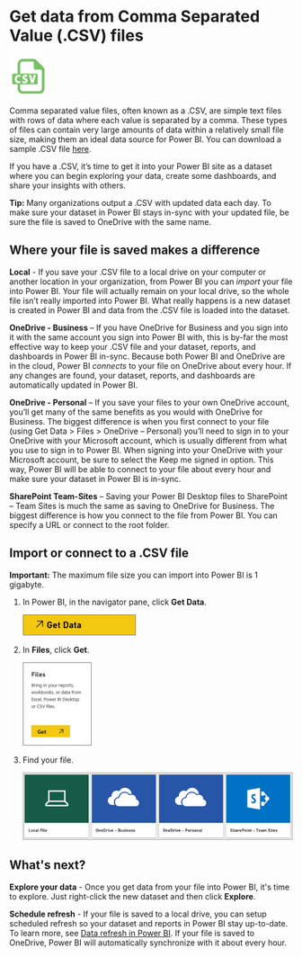 <properties
   pageTitle="Get data from Comma Separated Value (.CSV) files"
   description="Learn how to get data from CSV files into Power BI"
   services="powerbi"
   documentationCenter=""
   authors="davidiseminger"
   manager="mblythe"
   backup=""
   editor=""
   tags=""
   qualityFocus="monitoring"
   qualityDate="03/30/2016"/>

<tags
   ms.service="powerbi"
   ms.devlang="NA"
   ms.topic="article"
   ms.tgt_pltfrm="NA"
   ms.workload="powerbi"
   ms.date="07/12/2016"
   ms.author="davidi"/>

# Get data from Comma Separated Value (.CSV) files
![](media/powerbi-service-comma-separated-value-files/csv_icon.png)

Comma separated value files, often known as a .CSV, are simple text files with rows of data where each value is separated by a comma. These types of files can contain very large amounts of data within a relatively small file size, making them an ideal data source for Power BI. You can download a sample .CSV file [here](http://go.microsoft.com/fwlink/?LinkID=619356).

If you have a .CSV, it’s time to get it into your Power BI site as a dataset where you can begin exploring your data, create some dashboards, and share your insights with others.

**Tip:** Many organizations output a .CSV with updated data each day. To make sure your dataset in Power BI stays in-sync with your updated file, be sure the file is saved to OneDrive with the same name.

## Where your file is saved makes a difference
**Local** - If you save your .CSV file to a local drive on your computer or another location in your organization, from Power BI you can *import* your file into Power BI. Your file will actually remain on your local drive, so the whole file isn’t really imported into Power BI. What really happens is a new dataset is created in Power BI and data from the .CSV file is loaded into the dataset.

**OneDrive - Business** – If you have OneDrive for Business and you sign into it with the same account you sign into Power BI with, this is by-far the most effective way to keep your .CSV file and your dataset, reports, and dashboards in Power BI in-sync. Because both Power BI and OneDrive are in the cloud, Power BI *connects* to your file on OneDrive about every hour. If any changes are found, your dataset, reports, and dashboards are automatically updated in Power BI.

**OneDrive - Personal** – If you save your files to your own OneDrive account, you’ll get many of the same benefits as you would with OneDrive for Business. The biggest difference is when you first connect to your file (using Get Data > Files > OneDrive – Personal) you’ll need to sign in to your OneDrive with your Microsoft account, which is usually different from what you use to sign in to Power BI. When signing into your OneDrive with your Microsoft account, be sure to select the Keep me signed in option. This way, Power BI will be able to connect to your file about every hour and make sure your dataset in Power BI is in-sync.

**SharePoint Team-Sites** – Saving your Power BI Desktop files to SharePoint – Team Sites is much the same as saving to OneDrive for Business. The biggest difference is how you connect to the file from Power BI. You can specify a URL or connect to the root folder.

## Import or connect to a .CSV file

**Important:** The maximum file size you can import into Power BI is 1 gigabyte.

1.	In Power BI, in the navigator pane, click **Get Data**.

    ![](media/powerbi-service-comma-separated-value-files/csv_get_data_button.png)

2.	In **Files**, click **Get**.

    ![](media/powerbi-service-comma-separated-value-files/csv_files_get.png)

3.	Find your file.

    ![](media/powerbi-service-comma-separated-value-files/csv_find_your_file.png)

## What's next?

**Explore your data** - Once you get data from your file into Power BI, it's time to explore. Just right-click the new dataset and then click **Explore**.

**Schedule refresh** - If your file is saved to a local drive, you can setup scheduled refresh so your dataset and reports in Power BI stay up-to-date. To learn more, see [Data refresh in Power BI](articles/powerbi-refresh-data.md). If your file is saved to OneDrive, Power BI will automatically synchronize with it about every hour.
